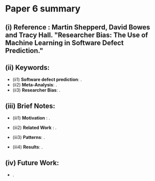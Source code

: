 # Paper 6 summary

## (i) Reference : Martin Shepperd, David Bowes and Tracy Hall. "Researcher Bias: The Use of Machine Learning in Software Defect Prediction."

## (ii) Keywords:

* (ii1) **Software defect prediction**: .
* (ii2) **Meta-Analysis**: . 
* (ii3) **Researcher Bias**: .

## (iii) Brief Notes:

* (iii1) **Motivation** : .

* (iii2) **Related Work** : .

* (iii3) **Patterns**: .

* (iii4) **Results**: .

## (iv) Future Work:
- .
